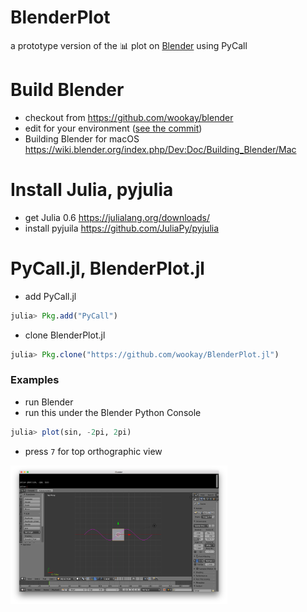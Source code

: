 # BlenderPlot

a prototype version of the 📊  plot on [Blender](https://www.blender.org/) using PyCall


# Build Blender

- checkout from <https://github.com/wookay/blender>
- edit for your environment ([see the commit](https://github.com/wookay/blender/commit/d8e919936ec189be1a0b13ff83215538516a78e9))
- Building Blender for macOS <https://wiki.blender.org/index.php/Dev:Doc/Building_Blender/Mac>


# Install Julia, pyjulia

- get Julia 0.6 <https://julialang.org/downloads/>
- install pyjuila <https://github.com/JuliaPy/pyjulia>

# PyCall.jl, BlenderPlot.jl
- add PyCall.jl

```julia
julia> Pkg.add("PyCall")
```

- clone BlenderPlot.jl

```julia
julia> Pkg.clone("https://github.com/wookay/BlenderPlot.jl")
```


### Examples

- run Blender
- run this under the Blender Python Console

```julia
julia> plot(sin, -2pi, 2pi)
```

- press `7` for top orthographic view
 <img src="examples/plot_sin.png" width="347" height="222.5" />
